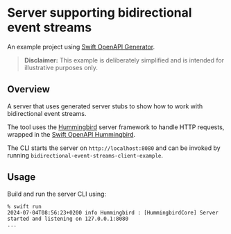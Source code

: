 # Server supporting bidirectional event streams

An example project using [Swift OpenAPI Generator](https://github.com/apple/swift-openapi-generator).

> **Disclaimer:** This example is deliberately simplified and is intended for illustrative purposes only.

## Overview

A server that uses generated server stubs to show how to work with bidirectional event streams.

The tool uses the [Hummingbird](https://github.com/hummingbird-project/hummingbird) server framework to handle HTTP requests, wrapped in the [Swift OpenAPI Hummingbird](https://github.com/swift-server/swift-openapi-hummingbird).

The CLI starts the server on `http://localhost:8080` and can be invoked by running `bidirectional-event-streams-client-example`.

## Usage

Build and run the server CLI using:

```console
% swift run
2024-07-04T08:56:23+0200 info Hummingbird : [HummingbirdCore] Server started and listening on 127.0.0.1:8080
...
```
